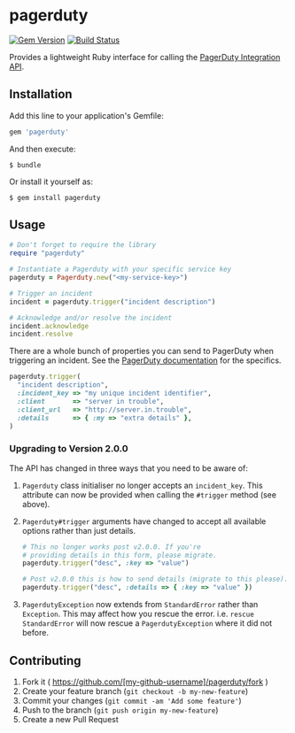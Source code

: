 # pagerduty

[![Gem Version](https://badge.fury.io/rb/pagerduty.svg)](http://badge.fury.io/rb/pagerduty)
[![Build Status](https://travis-ci.org/envato/pagerduty.svg?branch=master)](https://travis-ci.org/envato/pagerduty)

Provides a lightweight Ruby interface for calling the [PagerDuty
Integration API](http://developer.pagerduty.com/documentation/integration/events).

## Installation

Add this line to your application's Gemfile:

```ruby
gem 'pagerduty'
```

And then execute:

    $ bundle

Or install it yourself as:

    $ gem install pagerduty

## Usage

```ruby
# Don't forget to require the library
require "pagerduty"

# Instantiate a Pagerduty with your specific service key
pagerduty = Pagerduty.new("<my-service-key>")

# Trigger an incident
incident = pagerduty.trigger("incident description")

# Acknowledge and/or resolve the incident
incident.acknowledge
incident.resolve
```

There are a whole bunch of properties you can send to PagerDuty when triggering
an incident. See the [PagerDuty
documentation](http://developer.pagerduty.com/documentation/integration/events/trigger)
for the specifics.

```ruby
pagerduty.trigger(
  "incident description",
  :incident_key => "my unique incident identifier",
  :client       => "server in trouble",
  :client_url   => "http://server.in.trouble",
  :details      => { :my => "extra details" },
)
```

### Upgrading to Version 2.0.0

The API has changed in three ways that you need to be aware of:

1. `Pagerduty` class initialiser no longer accepts an `incident_key`. This
attribute can now be provided when calling the `#trigger` method (see above).

2. `Pagerduty#trigger` arguments have changed to accept all available options
rather than just details.

    ```ruby
    # This no longer works post v2.0.0. If you're
    # providing details in this form, please migrate.
    pagerduty.trigger("desc", :key => "value")

    # Post v2.0.0 this is how to send details (migrate to this please).
    pagerduty.trigger("desc", :details => { :key => "value" })
    ```

3. `PagerdutyException` now extends from `StandardError` rather than
`Exception`. This may affect how you rescue the error. i.e. `rescue
StandardError` will now rescue a `PagerdutyException` where it did not
before.

## Contributing

1. Fork it ( https://github.com/[my-github-username]/pagerduty/fork )
2. Create your feature branch (`git checkout -b my-new-feature`)
3. Commit your changes (`git commit -am 'Add some feature'`)
4. Push to the branch (`git push origin my-new-feature`)
5. Create a new Pull Request
